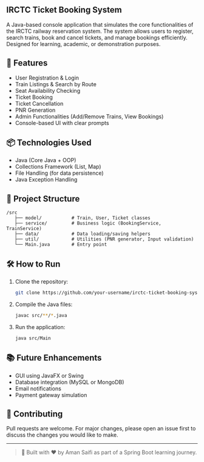## IRCTC Ticket Booking System

A Java-based console application that simulates the core functionalities of the IRCTC railway reservation system. The system allows users to register, search trains, book and cancel tickets, and manage bookings efficiently. Designed for learning, academic, or demonstration purposes.

## 🚀 Features

- User Registration & Login
- Train Listings & Search by Route
- Seat Availability Checking
- Ticket Booking
- Ticket Cancellation
- PNR Generation
- Admin Functionalities (Add/Remove Trains, View Bookings)
- Console-based UI with clear prompts

## 📦 Technologies Used

- Java (Core Java + OOP)
- Collections Framework (List, Map)
- File Handling (for data persistence)
- Java Exception Handling

## 🧠 Project Structure

```
/src
   ├── model/           # Train, User, Ticket classes
   ├── service/         # Business logic (BookingService, TrainService)
   ├── data/            # Data loading/saving helpers
   ├── util/            # Utilities (PNR generator, Input validation)
   └── Main.java        # Entry point

   ```

## 🛠️ How to Run

1. Clone the repository:
   ```bash
   git clone https://github.com/your-username/irctc-ticket-booking-system.git
   
   ```
   
2. Compile the Java files:
   ```bash
   javac src/**/*.java

   ```

3. Run the application:
   ```bash
   java src/Main

   ```

## 📚 Future Enhancements

- GUI using JavaFX or Swing
- Database integration (MySQL or MongoDB)
- Email notifications
- Payment gateway simulation

## 🤝 Contributing
Pull requests are welcome. For major changes, please open an issue first to discuss the changes you would like to make.

---
> 🚆 Built with ❤️ by Aman Saifi as part of a Spring Boot learning journey.
